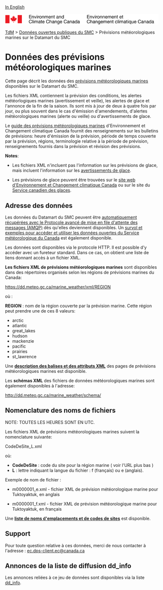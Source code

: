[In English](readme_marine-weather-datamart_en.md)

![ECCC logo](../../img_eccc-logo.png)

[TdM](../../readme_fr.md) > [Données ouvertes publiques du SMC](../readme_fr.md) > Prévisions météorologiques marines sur le Datamart du SMC

# Données des prévisions météorologiques marines

Cette page décrit les données des [prévisions météorologiques marines](readme_marine-weather_fr.md) disponibles sur le Datamart du SMC.

Les fichiers XML contiennent la prévision des conditions, les alertes météorlogiques marines (avertissement et veille), les alertes de glace et l'annonce de la fin de la saison. Ils sont mis à jour de deux à quatre fois par jour, ou plus souvent dans le cas d'émission d'amendements, d'alertes météorologiques marines (alerte ou veille) ou d'avertissements de glace.

Le [guide des prévisions météorologiques marines](https://www.canada.ca/fr/environnement-changement-climatique/services/renseignements-generaux-conditions-maritimes/publications/guide-previsions.html) d'Environnement et Changement climatique Canada fournit des renseignements sur les bulletins de prévisions: heure d'émission de la prévision, période de temps couverte par la prévision, régions, terminologie relative à la période de prévision, renseignements fournis dans la prévision et révision des prévisions.

__Notes__: 

* Les fichiers XML n'incluent pas l'information sur les prévisions de glace, mais incluent l'information sur les [avertissements de glace](https://www.canada.ca/fr/environnement-changement-climatique/services/previsions-observations-glaces/conditions-glaces-plus-recentes/guide-produits/apercu-bulletin-icebergs.html#averts).

* Les prévisions de glace peuvent être trouvées sur le [site web d'Environnement et Changement climatique Canada](https://www.canada.ca/fr/environnement-changement-climatique/services/previsions-observations-glaces.html) ou sur le site du [Service canadien des glaces](https://www.canada.ca/fr/environnement-changement-climatique/services/previsions-observations-glaces/conditions-glaces-plus-recentes.html).

## Adresse des données 

Les données du Datamart du SMC peuvent être [automatiquement récupérées avec le Protocole avancé de mise en file d'attente des messages (AMQP)](../../msc-datamart/amqp_fr.md) dès qu'elles deviennent disponibles. Un [survol et exemples pour accéder et utiliser les données ouvertes du Service météorologique du Canada](../../usage-overview/readme_fr.md) est également disponible.

Les données sont disponibles via le protocole HTTP. Il est possible d’y accéder avec un fureteur standard. Dans ce cas, on obtient une liste de liens donnant accès à un fichier XML.

__Les fichiers XML de prévisions météorologiques marines__ sont disponibles dans des répertoires organisés selon les régions de prévisions marines du Canada:

  https://dd.meteo.gc.ca/marine_weather/xml/REGION

où :

 __REGION__ : nom de la région couverte par la prévision marine. Cette région peut prendre une de ces 8 valeurs:
 
* arctic
* atlantic
* great_lakes
* hudson
* mackenzie
* pacific
* prairies
* st_lawrence

Une [__description des balises et des attributs XML__](http://collaboration.cmc.ec.gc.ca/cmc/cmos/public_doc/msc-data/marine-weather/marine_tags_table_f.csv) des pages de prévisions météorologiques marines est disponible.

Les __schémas XML__ des fichiers de données météorologiques marines sont également disponibles à l'adresse:

http://dd.meteo.gc.ca/marine_weather/schema/

## Nomenclature des noms de fichiers

NOTE: TOUTES LES HEURES SONT EN UTC.

Les fichiers XML de prévisions météorologiques marines suivent la nomenclature suivante:

CodeDeSite_L.xml

où:

* __CodeDeSite__ : code du site pour la région marine ( voir l'URL plus bas )
* __L__ : lettre indiquant la langue du fichier : f (français) ou e (anglais).

Exemple de nom de fichier :

* m0000001_e.xml - fichier XML de prévision météorologique marine pour Tuktoyaktuk, en anglais

* m0000001_f.xml - fichier XML de prévision météorologique marine pour Tuktoyaktuk, en français

Une [__liste de noms d'emplacements et de codes de sites__](http://collaboration.cmc.ec.gc.ca/cmc/cmos/public_doc/msc-data/marine-weather/marine_region_list_fr.csv) est disponible.

## Support

Pour toute question relative à ces données, merci de nous contacter à l'adresse : ec.dps-client.ec@canada.ca

## Annonces de la liste de diffusion dd_info 

Les annonces reliées à ce jeu de données sont disponibles via la liste [dd_info](https://lists.ec.gc.ca/cgi-bin/mailman/listinfo/dd_info).
























